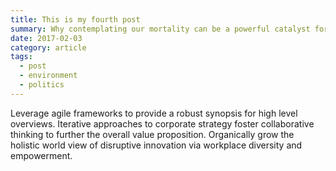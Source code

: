 ```yaml
---
title: This is my fourth post
summary: Why contemplating our mortality can be a powerful catalyst for change
date: 2017-02-03
category: article
tags:
  - post
  - environment
  - politics
---
```

Leverage agile frameworks to provide a robust synopsis for high level overviews. Iterative approaches to corporate strategy foster collaborative thinking to further the overall value proposition. Organically grow the holistic world view of disruptive innovation via workplace diversity and empowerment.
